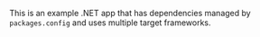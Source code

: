This is an example .NET app that has dependencies managed by `packages.config` and uses multiple target frameworks.
